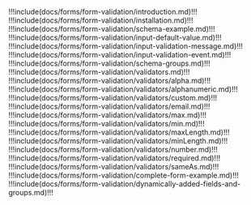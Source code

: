 !!!include(docs/forms/form-validation/introduction.md)!!!
!!!include(docs/forms/form-validation/installation.md)!!!
!!!include(docs/forms/form-validation/schema-example.md)!!! 
!!!include(docs/forms/form-validation/input-default-value.md)!!!
!!!include(docs/forms/form-validation/input-validation-message.md)!!!
!!!include(docs/forms/form-validation/input-validation-event.md)!!!
!!!include(docs/forms/form-validation/schema-groups.md)!!!
!!!include(docs/forms/form-validation/validators.md)!!!
!!!include(docs/forms/form-validation/validators/alpha.md)!!!
!!!include(docs/forms/form-validation/validators/alphanumeric.md)!!!
!!!include(docs/forms/form-validation/validators/custom.md)!!!
!!!include(docs/forms/form-validation/validators/email.md)!!!
!!!include(docs/forms/form-validation/validators/max.md)!!!
!!!include(docs/forms/form-validation/validators/min.md)!!!
!!!include(docs/forms/form-validation/validators/maxLength.md)!!!
!!!include(docs/forms/form-validation/validators/minLength.md)!!!
!!!include(docs/forms/form-validation/validators/number.md)!!!
!!!include(docs/forms/form-validation/validators/required.md)!!!
!!!include(docs/forms/form-validation/validators/sameAs.md)!!! 
!!!include(docs/forms/form-validation/complete-form-example.md)!!!
!!!include(docs/forms/form-validation/dynamically-added-fields-and-groups.md)!!!
